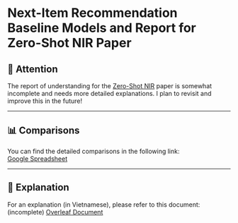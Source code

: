 # Next-Item Recommendation Baseline Models and Report for Zero-Shot NIR Paper

## 📢 Attention
The report of understanding for the [Zero-Shot NIR](https://arxiv.org/abs/2304.03153) paper is somewhat incomplete and needs more detailed explanations. I plan to revisit and improve this in the future!

---

## 📊 Comparisons
You can find the detailed comparisons in the following link:  
[Google Spreadsheet](https://docs.google.com/spreadsheets/d/1bOzUh6qYQKOr5jr0hbQ0HUpQDaAZxnlG/edit?usp=sharing&ouid=105037428997634120644&rtpof=true&sd=true)

---

## 📖 Explanation
For an explanation (in Vietnamese), please refer to this document: (incomplete)
[Overleaf Document](https://www.overleaf.com/read/jfnbdctqshpt#5e49c0)
